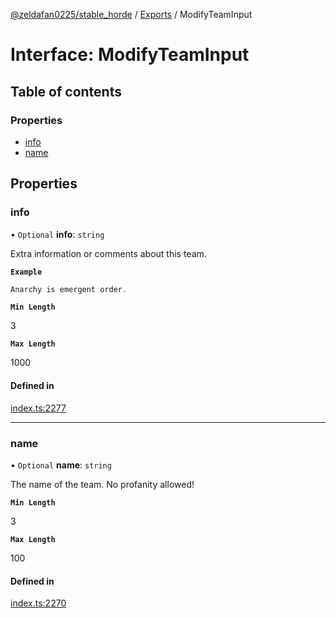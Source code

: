 [@zeldafan0225/stable_horde](../README.md) / [Exports](../modules.md) / ModifyTeamInput

# Interface: ModifyTeamInput

## Table of contents

### Properties

- [info](ModifyTeamInput.md#info)
- [name](ModifyTeamInput.md#name)

## Properties

### info

• `Optional` **info**: `string`

Extra information or comments about this team.

**`Example`**

```ts
Anarchy is emergent order.
```

**`Min Length`**

3

**`Max Length`**

1000

#### Defined in

[index.ts:2277](https://github.com/ZeldaFan0225/stable_horde/blob/3b7418e/index.ts#L2277)

___

### name

• `Optional` **name**: `string`

The name of the team. No profanity allowed!

**`Min Length`**

3

**`Max Length`**

100

#### Defined in

[index.ts:2270](https://github.com/ZeldaFan0225/stable_horde/blob/3b7418e/index.ts#L2270)
